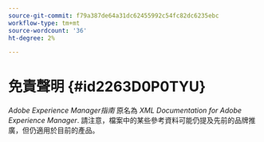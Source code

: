 ```yaml
---
source-git-commit: f79a387de64a31dc62455992c54fc82dc6235ebc
workflow-type: tm+mt
source-wordcount: '36'
ht-degree: 2%

---
```

# 免責聲明 {#id2263D0P0TYU}

*Adobe Experience Manager指南* 原名為 *XML Documentation for Adobe Experience Manager*. 請注意，檔案中的某些參考資料可能仍提及先前的品牌推廣，但仍適用於目前的產品。

